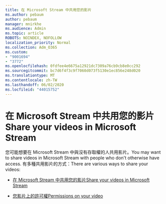 ```yaml
---
title: 在 Microsoft Stream 中共用您的影片
ms.author: pebaum
author: pebaum
manager: mnirkhe
ms.audience: Admin
ms.topic: article
ROBOTS: NOINDEX, NOFOLLOW
localization_priority: Normal
ms.collection: Adm_O365
ms.custom:
- "9001694"
- "3772"
ms.openlocfilehash: 0fdfee4e6675a12921dc7309a76cb9cb8e0cc292
ms.sourcegitcommit: bc7d6f4f3c9f7060d073f5130e1ec856e248d020
ms.translationtype: MT
ms.contentlocale: zh-TW
ms.lasthandoff: 06/02/2020
ms.locfileid: "44015752"
---
```

# <a name="share-your-videos-in-microsoft-stream"></a><span data-ttu-id="5c5e2-102">在 Microsoft Stream 中共用您的影片</span><span class="sxs-lookup"><span data-stu-id="5c5e2-102">Share your videos in Microsoft Stream</span></span>

<span data-ttu-id="5c5e2-103">您可能想要在 Microsoft Stream 中與沒有存取權的人共用影片。</span><span class="sxs-lookup"><span data-stu-id="5c5e2-103">You may want to share videos in Microsoft Stream with people who don't otherwise have access.</span></span> <span data-ttu-id="5c5e2-104">有多種共用影片的方式：</span><span class="sxs-lookup"><span data-stu-id="5c5e2-104">There are various ways to share your videos:</span></span>

- [<span data-ttu-id="5c5e2-105">在 Microsoft Stream 中共用您的影片</span><span class="sxs-lookup"><span data-stu-id="5c5e2-105">Share your videos in Microsoft Stream</span></span>](https://docs.microsoft.com/stream/portal-share-video)

- [<span data-ttu-id="5c5e2-106">您影片上的許可權</span><span class="sxs-lookup"><span data-stu-id="5c5e2-106">Permissions on your video</span></span>](https://docs.microsoft.com/stream/portal-share-video#permissions-on-your-video)
